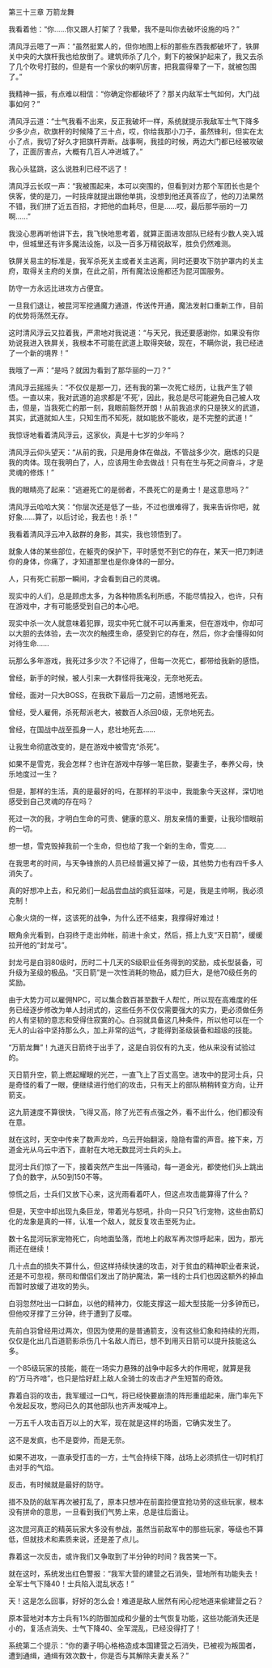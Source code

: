 第三十三章 万箭龙舞


我看着他：“你……你又跟人打架了？我晕，我不是叫你去破坏设施的吗？”

清风浮云嗯了一声：“虽然挺累人的，但你地图上标的那些东西我都破坏了，铁屏关中央的大旗杆我也给放倒了。建筑师杀了几个，剩下的被保护起来了，我又去杀了几个吹号打鼓的，但是有一个家伙的喇叭厉害，把我震得晕了一下，就被包围了。”

我精神一振，有点难以相信：“你确定你都破坏了？那关内敌军士气如何，大门战事如何？”

清风浮云道：“士气我看不出来，反正我破坏一样，系统就提示我敌军士气下降多少多少点，砍旗杆的时候降了三十点，哎，你给我那小刀子，虽然锋利，但实在太小了点，我切了好久才把旗杆弄断。战事啊，我挂的时候，两边大门都已经被攻破了，正面厉害点，大概有几百人冲进城了。”

我心头猛跳，这么说胜利已经不远了！

清风浮云长叹一声：“我被围起来，本可以突围的，但看到对方那个军团长也是个侠客，使的是刀，一时技痒就提出跟他单挑，没想到他还真答应了，他的刀法果然不错，我们拼了近五百招，才把他的血耗尽，但是……哎，最后那华丽的一刀啊……”

我没心思再听他讲下去，我飞快地思考着，就算正面进攻部队已经有少数人突入城中，但城里还有许多魔法设施，以及一百多万精锐敌军，胜负仍然难测。

铁屏关易主的标准是，我军杀死关主或者关主逃离，同时还要攻下防护罩内的关主府，取得关主府的关旗，在此之前，所有魔法设施都还为昆河国服务。

防守一方永远比进攻方占便宜。

一旦我们退让，被昆河军挖通魔力通道，传送传开通，魔法发射口重新工作，目前的优势将荡然无存。

这时清风浮云又拉着我，严肃地对我说道：“与天兄，我还要感谢你，如果没有你劝说我进入铁屏关，我根本不可能在武道上取得突破，现在，不瞒你说，我已经进了一个新的境界！”

我哦了一声：“是吗？就因为看到了那华丽的一刀？”

清风浮云摇摇头：“不仅仅是那一刀，还有我的第一次死亡经历，让我产生了顿悟。一直以来，我对武道的追求都是‘不死’，因此，我总是尽可能避免自己被人攻击，但是，当我死亡的那一刻，我眼前豁然开朗！从前我追求的只是狭义的武道，其实，武道就如人生，只知生而不知死，就如能放不能收，是不完整的武道！”

我惊讶地看着清风浮云，这家伙，真是十七岁的少年吗？

清风浮云仰头望天：“从前的我，只是用身体在做战，不管战多少次，磨炼的只是我的肉体。现在我明白了，人，应该用生命去做战！只有在生与死之间奋斗，才是灵魂的修炼！”

我的眼睛亮了起来：“逃避死亡的是弱者，不畏死亡的是勇士！是这意思吗？”

清风浮云哈哈大笑：“你层次还是低了一些，不过也很难得了，我来告诉你吧，就好象……算了，以后讨论，我去也！杀！”

我看着清风浮云冲入敌群的身影，其实，我也领悟到了。

就象人体的某些部位，在躯壳的保护下，平时感觉不到它的存在，某天一把刀刺进你的身体，你痛了，才知道那里也是你身体的一部分。

人，只有死亡前那一瞬间，才会看到自己的灵魂。

现实中的人们，总是顾虑太多，为各种物质名利所惑，不能尽情投入，也许，只有在游戏中，才有可能感受到自己的本心吧。

现实中杀一次人就意味着犯罪，现实中死亡就不可以再重来，但在游戏中，你却可以大胆的去体验，去一次次的触摸生命，感受到它的存在，然后，你才会懂得如何对待生命……

玩那么多年游戏，我死过多少次？不记得了，但每一次死亡，都带给我新的感悟。

曾经，新手的时候，被人引来一大群怪将我淹没，无奈地死去。

曾经，面对一只大BOSS，在我砍下最后一刀之前，遗憾地死去。

曾经，受人雇佣，杀死帮派老大，被数百人杀回0级，无奈地死去。

曾经，在国战中战至孤身一人，悲壮地死去……

让我生命彻底改变的，是在游戏中被雪克“杀死”。

如果不是雪克，我会怎样？也许在游戏中存够一笔巨款，娶妻生子，奉养父母，快乐地度过一生？

但是，那样的生活，真的是最好的吗，在那样的平淡中，我能象今天这样，深切地感受到自己灵魂的存在吗？

死过一次的我，才明白生命的可贵、健康的意义、朋友亲情的重要，让我珍惜眼前的一切。

想一想，雪克毁掉我前一个生命，但也给了我一个新的生命，雪克……

在我思考的时间，与天争锋旅的人员已经普遍又掉了一级，其他势力也有四千多人消失了。

真的好想冲上去，和兄弟们一起品尝血战的疯狂滋味，可是，我是主帅啊，我必须克制！

心象火烧的一样，这该死的战争，为什么还不结束，我撑得好难过！

眼角余光看到，白羽终于走出帅帐，前进十余丈，然后，搭上九支“灭日箭”，缓缓拉开他的“封龙弓”。

封龙弓是白羽80级时，历时二十几天的S级职业任务得到的奖励，成长型装备，可升级为圣级的极品。“灭日箭”是一次性消耗的物品，威力巨大，是他70级任务的奖励。

由于大势力可以雇佣NPC，可以集合数百甚至数千人帮忙，所以现在高难度的任务已经逐步修改为单人封闭式的，这些任务不仅仅需要强大的实力，更必须做任务的人有坚韧的意志和受得住寂寞的心。白羽就具备这几种条件，所以他可以在一个无人的山谷中坚持那么久，加上非常的运气，才能得到圣级装备和超级的技能。

“万箭龙舞”！九道灭日箭终于出手了，这是白羽仅有的九支，他从来没有试验过的。

灭日箭升空，箭上燃起耀眼的光芒，一直飞上了百丈高空。进攻中的昆河士兵，只是奇怪的看了一眼，便继续进行他们的攻击，只有天上的部队稍稍转变方向，让开箭支。

这九箭速度不算很快，飞得又高，除了光芒有点强之外，看不出什么，他们都没有在意。

就在这时，天空中传来了数声龙吟，乌云开始翻滚，隐隐有雷的声音。接下来，万道金光从乌云中洒下，直射在大地无数昆河士兵的头上。

昆河士兵们惊了一下，接着突然产生出一阵骚动，每一道金光，都使他们头上跳出了负的数字，从50到150不等。

惊慌之后，士兵们又放下心来，这光雨看着吓人，但这点攻击能算得了什么？

但是，天空中却出现九条巨龙，带着光与怒吼，扑向一只只飞行宠物，这些由箭幻化的龙象是真的一样，认准一个敌人，就反复攻击至死为止。

数十名昆河玩家宠物死亡，向地面坠落，而地上的敌军再次惊呼起来，因为，那光雨还在继续！

几十点血的损失不算什么，但这样持续快速的攻击，对于贫血的精神职业者来说，还是不可忽视，祭司和僧侣们发出了防护魔法，第一线的士兵们也因这额外的掉血而暂时放缓了进攻的势头。

白羽忽然吐出一口鲜血，以他的精神力，仅能支撑这一超大型技能一分多钟而已，但他咬牙撑了三分钟，终于遭到了反噬。

先前白羽曾经用过两次，但因为使用的是普通箭支，没有这些幻象和持续的光雨，仅仅是化出几百道箭影杀伤几十名敌人而已，想不到用灭日箭可以提升技能这么多。

一个85级玩家的技能，能在一场实力悬殊的战争中起多大的作用呢，就算是我的“万马齐喑”，也只是恰好赶上敌人全骑士的攻击才产生短暂的奇效。

靠着白羽的攻击，我军缓过一口气，将已经快要崩溃的阵形重组起来，唐门率先下令发起反攻，憋闷已久的其他部队也齐声发喊冲上。

一万五千人攻击百万以上的大军，现在就是这样的场面，它确实发生了。

这不是发疯，也不是耍帅，而是无奈。

如果不进攻，一直承受打击的一方，士气会持续下降，战场上必须抓住一切时机打击对手的气焰。

反击，有时候就是最好的防守。

措不及防的敌军再次被打乱了，原本只想冲在前面捡便宜抢功劳的这些玩家，根本没有拼命的意思，一旦看到我们气势上来，总是往后面让。

这次昆河真正的精英玩家大多没有参战，虽然当前敌军中的那些玩家，等级也不算低，但就技术和素质来说，还是差了点儿。

靠着这一次反击，或许我们又争取到了半分钟的时间？我苦笑一下。

就在这时，系统发出红色警报：“我军大营的建营之石消失，营地所有功能失去！全军士气下降40！士兵陷入混乱状态！”

天！这是怎么回事，好好的怎么会！难道是敌人居然有闲心挖地道来偷建营之石？

原本营地对本方士兵有1%的防御加成和少量的士气恢复功能，这些功能消失还是小的，复活点消失、士气下降40、全军混乱，已经没得打了！

系统第二个提示：“你的妻子明心格格造成本国建营之石消失，已被视为叛国者，遭到通缉，通缉有效次数十，你是否与其解除夫妻关系？”





